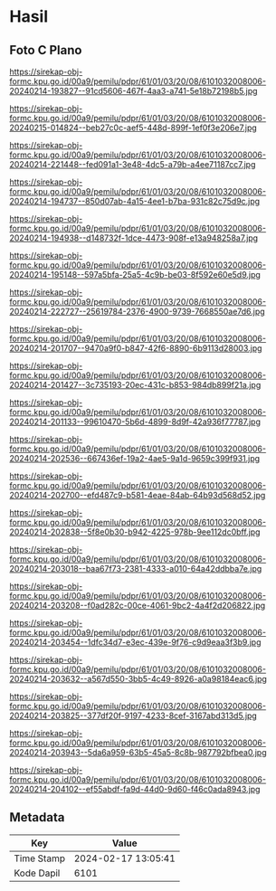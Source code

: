 # Hasil

## Foto C Plano

https://sirekap-obj-formc.kpu.go.id/00a9/pemilu/pdpr/61/01/03/20/08/6101032008006-20240214-193827--91cd5606-467f-4aa3-a741-5e18b72198b5.jpg

https://sirekap-obj-formc.kpu.go.id/00a9/pemilu/pdpr/61/01/03/20/08/6101032008006-20240215-014824--beb27c0c-aef5-448d-899f-1ef0f3e206e7.jpg

https://sirekap-obj-formc.kpu.go.id/00a9/pemilu/pdpr/61/01/03/20/08/6101032008006-20240214-221448--fed091a1-3e48-4dc5-a79b-a4ee71187cc7.jpg

https://sirekap-obj-formc.kpu.go.id/00a9/pemilu/pdpr/61/01/03/20/08/6101032008006-20240214-194737--850d07ab-4a15-4ee1-b7ba-931c82c75d9c.jpg

https://sirekap-obj-formc.kpu.go.id/00a9/pemilu/pdpr/61/01/03/20/08/6101032008006-20240214-194938--d148732f-1dce-4473-908f-e13a948258a7.jpg

https://sirekap-obj-formc.kpu.go.id/00a9/pemilu/pdpr/61/01/03/20/08/6101032008006-20240214-195148--597a5bfa-25a5-4c9b-be03-8f592e60e5d9.jpg

https://sirekap-obj-formc.kpu.go.id/00a9/pemilu/pdpr/61/01/03/20/08/6101032008006-20240214-222727--25619784-2376-4900-9739-7668550ae7d6.jpg

https://sirekap-obj-formc.kpu.go.id/00a9/pemilu/pdpr/61/01/03/20/08/6101032008006-20240214-201707--9470a9f0-b847-42f6-8890-6b9113d28003.jpg

https://sirekap-obj-formc.kpu.go.id/00a9/pemilu/pdpr/61/01/03/20/08/6101032008006-20240214-201427--3c735193-20ec-431c-b853-984db899f21a.jpg

https://sirekap-obj-formc.kpu.go.id/00a9/pemilu/pdpr/61/01/03/20/08/6101032008006-20240214-201133--99610470-5b6d-4899-8d9f-42a936f77787.jpg

https://sirekap-obj-formc.kpu.go.id/00a9/pemilu/pdpr/61/01/03/20/08/6101032008006-20240214-202536--667436ef-19a2-4ae5-9a1d-9659c399f931.jpg

https://sirekap-obj-formc.kpu.go.id/00a9/pemilu/pdpr/61/01/03/20/08/6101032008006-20240214-202700--efd487c9-b581-4eae-84ab-64b93d568d52.jpg

https://sirekap-obj-formc.kpu.go.id/00a9/pemilu/pdpr/61/01/03/20/08/6101032008006-20240214-202838--5f8e0b30-b942-4225-978b-9ee112dc0bff.jpg

https://sirekap-obj-formc.kpu.go.id/00a9/pemilu/pdpr/61/01/03/20/08/6101032008006-20240214-203018--baa67f73-2381-4333-a010-64a42ddbba7e.jpg

https://sirekap-obj-formc.kpu.go.id/00a9/pemilu/pdpr/61/01/03/20/08/6101032008006-20240214-203208--f0ad282c-00ce-4061-9bc2-4a4f2d206822.jpg

https://sirekap-obj-formc.kpu.go.id/00a9/pemilu/pdpr/61/01/03/20/08/6101032008006-20240214-203454--1dfc34d7-e3ec-439e-9f76-c9d9eaa3f3b9.jpg

https://sirekap-obj-formc.kpu.go.id/00a9/pemilu/pdpr/61/01/03/20/08/6101032008006-20240214-203632--a567d550-3bb5-4c49-8926-a0a98184eac6.jpg

https://sirekap-obj-formc.kpu.go.id/00a9/pemilu/pdpr/61/01/03/20/08/6101032008006-20240214-203825--377df20f-9197-4233-8cef-3167abd313d5.jpg

https://sirekap-obj-formc.kpu.go.id/00a9/pemilu/pdpr/61/01/03/20/08/6101032008006-20240214-203943--5da6a959-63b5-45a5-8c8b-987792bfbea0.jpg

https://sirekap-obj-formc.kpu.go.id/00a9/pemilu/pdpr/61/01/03/20/08/6101032008006-20240214-204102--ef55abdf-fa9d-44d0-9d60-f46c0ada8943.jpg


## Metadata

| Key        | Value               |
| ---------- | ------------------- |
| Time Stamp | 2024-02-17 13:05:41 |
| Kode Dapil | 6101                |



